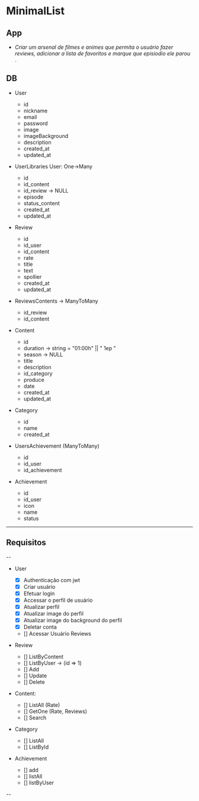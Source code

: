 # MinimalList

## App
* *Criar um arsenal de filmes e animes que permita o usuário fazer reviews, adicionar a lista de favoritos e marque que episiodio ele parou* .

## DB
*  User
	*  id
	*  nickname
	*  email
	*  password
	*  image
	*  imageBackground
	*  description
	*  created_at
	*  updated_at

*  UserLibraries  User: One->Many
	*  id
	*  id_content
	*  id_review -> NULL
	*  episode
	*  status_content
	*  created_at
	*  updated_at

*  Review 
	*  id
	*  id_user
	*  id_content
	*  rate
	*  title
	*  text
	*  spollier
	*  created_at
	*  updated_at

*  ReviewsContents -> ManyToMany
	* id_review
	* id_content

*  Content
	*  id
	*  duration -> string = "01:00h" || " 1ep "
	*  season -> NULL
	*  title
	*  description
	*  id_category
	*  produce
	*  date
	* created_at
	* updated_at

*  Category
	*  id
	*  name
	*  created_at

*  UsersAchievement (ManyToMany)
	* id  
	*  id_user
	* id_achievement
 
*  Achievement
	*  id
	* id_user
	*  icon
	*  name
	*  status


--- 
## Requisitos
-- 
* User
    * [x] Authenticação com jwt
    * [x] Criar usuário
    * [x] Efetuar login
    * [x] Accessar o perfil de usuário
    * [x] Atualizar perfil
    * [x] Atualizar image do perfil
    * [x] Atualizar image do background do perfil
    * [x] Deletar conta
    * [] Acessar Usuário Reviews

* Review
    *  [] ListByContent
    *  [] ListByUser -> (id => 1)
    *  [] Add
    *  [] Update
    *  [] Delete

* Content: 
    *  [] ListAll (Rate)
    *  [] GetOne (Rate, Reviews)
    *  [] Search
 
* Category
    * [] ListAll
    * [] ListById

* Achievement
    * [] add
    * [] listAll
    * [] listByUser

--
